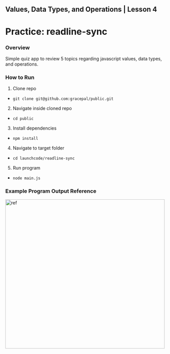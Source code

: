 ## Values, Data Types, and Operations | Lesson 4

# Practice: readline-sync

### Overview

Simple quiz app to review 5 topics regarding javascript values, data types, and operations.

### How to Run

1. Clone repo

- `git clone git@github.com:gracepal/public.git`

2. Navigate inside cloned repo

- `cd public`

3. Install dependencies

- `npm install`

4. Navigate to target folder

- `cd launchcode/readline-sync`

5. Run program

- `node main.js`

### Example Program Output Reference

<img width="499" height="466" alt="ref" src="https://github.com/user-attachments/assets/37d06759-c4f9-4fa7-8ba0-8287d9ed9665" />
